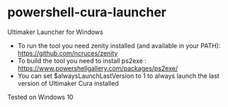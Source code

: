 # powershell-cura-launcher
Ultimaker Launcher for Windows

- To run the tool you need zenity installed (and available in your PATH): https://github.com/ncruces/zenity
- To build the tool you need to install ps2exe : https://www.powershellgallery.com/packages/ps2exe/
- You can set $alwaysLaunchLastVersion to 1 to always launch the last version of Ultimaker Cura installed

Tested on Windows 10